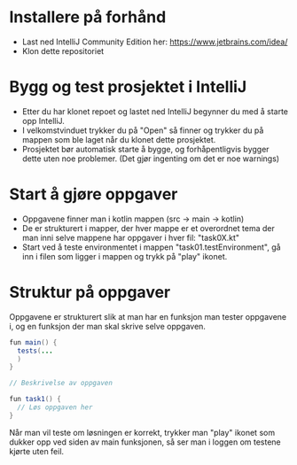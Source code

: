 # Installere på forhånd
- Last ned IntelliJ Community Edition her: https://www.jetbrains.com/idea/
- Klon dette repositoriet

# Bygg og test prosjektet i IntelliJ
- Etter du har klonet repoet og lastet ned IntelliJ begynner du med å starte opp IntelliJ.
- I velkomstvinduet trykker du på "Open" så finner og trykker du på mappen som ble laget når du klonet dette prosjektet.
- Prosjektet bør automatisk starte å bygge, og forhåpentligvis bygger dette uten noe problemer. (Det gjør ingenting om det er noe warnings)

# Start å gjøre oppgaver
- Oppgavene finner man i kotlin mappen (src -> main -> kotlin)
- De er strukturert i mapper, der hver mappe er et overordnet tema der man inni selve mappene har oppgaver i hver fil: "task0X.kt"
- Start ved å teste environmentet i mappen "task01.testEnvironment", gå inn i filen som ligger i mappen og trykk på "play" ikonet.

# Struktur på oppgaver
Oppgavene er strukturert slik at man har en funksjon man tester oppgavene i, og en funksjon der man skal skrive selve oppgaven.

```java
fun main() {
  tests(...
  )
}

// Beskrivelse av oppgaven

fun task1() {
  // Løs oppgaven her
}
```
Når man vil teste om løsningen er korrekt, trykker man "play" ikonet som dukker opp ved siden av main funksjonen, så ser man i loggen om testene kjørte uten feil.
